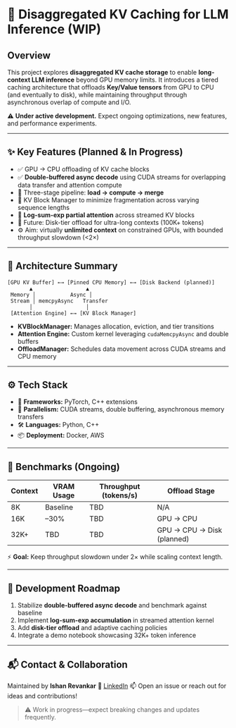 # 🔁 Disaggregated KV Caching for LLM Inference (WIP)

## Overview

This project explores **disaggregated KV cache storage** to enable **long-context LLM inference** beyond GPU memory limits. It introduces a tiered caching architecture that offloads **Key/Value tensors** from GPU to CPU (and eventually to disk), while maintaining throughput through asynchronous overlap of compute and I/O.

⚠️ **Under active development.** Expect ongoing optimizations, new features, and performance experiments.

---

## ✨ Key Features (Planned & In Progress)

* ✅ GPU → CPU offloading of KV cache blocks
* ✅ **Double-buffered async decode** using CUDA streams for overlapping data transfer and attention compute
* 🔄 Three-stage pipeline: **load → compute → merge**
* 🚧 KV Block Manager to minimize fragmentation across varying sequence lengths
* 🚧 **Log-sum-exp partial attention** across streamed KV blocks
* 🔄 Future: Disk-tier offload for ultra-long contexts (100K+ tokens)
* ⚙️ Aim: virtually **unlimited context** on constrained GPUs, with bounded throughput slowdown (<2×)

---

## 🔬 Architecture Summary

```
[GPU KV Buffer] ←→ [Pinned CPU Memory] ←→ [Disk Backend (planned)]
       ▲                 ▲
 Memory │           Async │
 Stream │ memcpyAsync   Transfer
       │                 │
 [Attention Engine] ←→ [KV Block Manager]
```

* **KVBlockManager:** Manages allocation, eviction, and tier transitions
* **Attention Engine:** Custom kernel leveraging `cudaMemcpyAsync` and double buffers
* **OffloadManager:** Schedules data movement across CUDA streams and CPU memory

---

## ⚙️ Tech Stack

* 🧠 **Frameworks:** PyTorch, C++ extensions
* 🚀 **Parallelism:** CUDA streams, double buffering, asynchronous memory transfers
* 🛠️ **Languages:** Python, C++
* 📦 **Deployment:** Docker, AWS

---

## 🧪 Benchmarks (Ongoing)

| Context | VRAM Usage | Throughput (tokens/s) | Offload Stage              |
| ------- | ---------- | --------------------- | -------------------------- |
| 8K      | Baseline   | TBD                   | N/A                        |
| 16K     | –30%       | TBD                   | GPU → CPU                  |
| 32K+    | TBD        | TBD                   | GPU → CPU → Disk (planned) |

⚡ **Goal:** Keep throughput slowdown under 2× while scaling context length.

---

## 📌 Development Roadmap

1. Stabilize **double-buffered async decode** and benchmark against baseline
2. Implement **log-sum-exp accumulation** in streamed attention kernel
3. Add **disk-tier offload** and adaptive caching policies
4. Integrate a demo notebook showcasing 32K+ token inference

---

## 📬 Contact & Collaboration

Maintained by **Ishan Revankar**
🔗 [LinkedIn](https://www.linkedin.com/in/ishanrev/)
📫 Open an issue or reach out for ideas and contributions!

> ⚠️ Work in progress—expect breaking changes and updates frequently.

